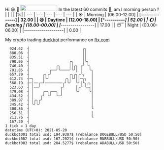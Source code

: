Hi :smiley: :wave: <img src="https://jojoee.jojoee.com/api/utcnow" width="120" height="20">
In the latest 60 commits :bug:, am I morning person ? 
| | | | |%|
| --- | --- | --- | --- | --- |
| :sunny: | Morning | (06.00-12.00] | [******--------------] | 32.00 |
| :satisfied: | Daytime | (12.00-18.00] | [**********----------] | 52.00 |
| :moon: | Evening | (18.00-00.00] | [***-----------------] | 17.00 |
| :sleeping: | Night | (00.00-06.00] | [--------------------] | 0.00 |

My crypto trading [duckbot](https://github.com/jojoee/duckbot) performance on [ftx.com](https://ftx.com/#a=13144711)
```
  924.62  ┤                        ╭╮
  880.06  ┤                        ││
  835.51  ┤                        ││
  790.95  ┤                  ╭╮    │╰╮
  746.40  ┤            ╭╮    ││╭╮ ╭╯ ╰╮
  701.85  ┤         ╭──╯╰────╯╰╯│ │   ╰╮
  657.29  ┤      ╭╮╭╯        ╭╮╭╮╭╯╮   │
  612.74  ┤─╮    │╰╯       ╭╮│╰╯││─╮╮  │
  568.19  ┼─│──╭─╯────────╭╯╰╯  ╰╯│╰╮╭╮│
  523.63  ┤ │──╯         ╭╯     │╭╯ ╰─╮│
  479.08  ┤ │    ╭─╮╭──╮ │      ╰╯    ╰│
  434.52  ┤ │   ╭╯ ╰╯  ╰─╯             │
  389.97  ┤ │╭╮╭╯                      │
  345.42  ┤ ╰╯╰╯                       │
  300.86  ┤                            ╰
  256.31  ┤                            │
  211.76  ┤                            ╰
  167.20  ┤
1 tick = 1 day
datetime (UTC+0): 2021-05-20
duckbot001 total usd: 194.9307$ (rebalance DOGEBULL/USD 50:50)
duckbot002 total usd: 167.2021$ (rebalance BNBBULL/USD 50:50)
duckbot003 total usd: 284.5277$ (rebalance ADABULL/USD 50:50)
```

